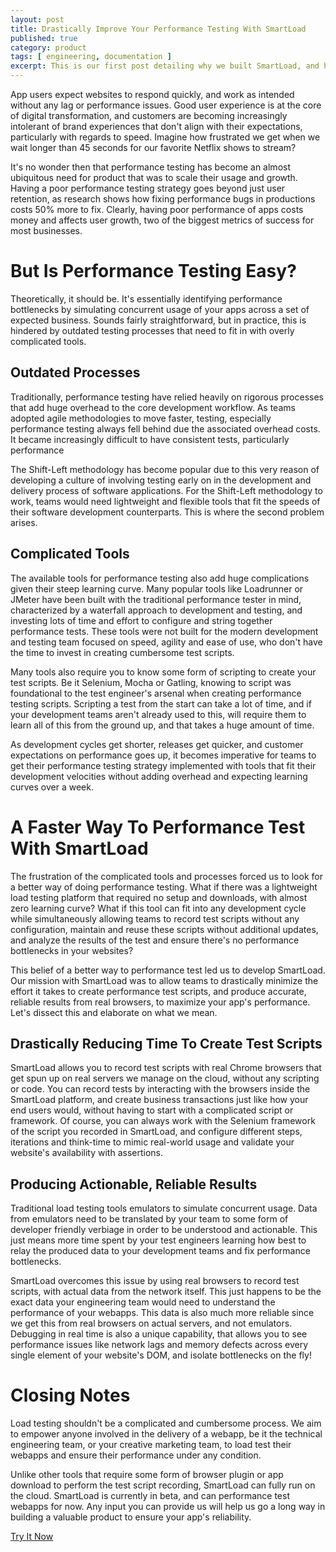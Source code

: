 ```yaml
---
layout: post
title: Drastically Improve Your Performance Testing With SmartLoad
published: true
category: product
tags: [ engineering, documentation ]
excerpt: This is our first post detailing why we built SmartLoad, and how we hope to improve the lives of performance engineers across the globe.
---
```


App users expect websites to respond quickly, and work as intended without any lag or performance issues. Good user experience is at the core of digital transformation, and customers are becoming increasingly intolerant of brand experiences that don't align with their expectations, particularly with regards to speed. Imagine how frustrated we get when we wait longer than 45 seconds for our favorite Netflix shows to stream?

It's no wonder then that performance testing has become an almost ubiquitous need for product that was to scale their usage and growth. Having a poor performance testing strategy goes beyond just user retention, as research shows how fixing performance bugs in productions costs 50% more to fix. Clearly, having poor performance of apps costs money and affects user growth, two of the biggest metrics of success for most businesses.

# But Is Performance Testing Easy?

Theoretically, it should be. It's essentially identifying performance bottlenecks by simulating concurrent usage of your apps across a set of expected business. Sounds fairly straightforward, but in practice, this is hindered by outdated testing processes that need to fit in with overly complicated tools.

## Outdated Processes

Traditionally, performance testing have relied heavily on rigorous processes that add huge overhead to the core development workflow. As teams adopted agile methodologies to move faster, testing, especially performance testing always fell behind due the associated overhead costs. It became increasingly difficult to have consistent tests, particularly performance

The Shift-Left methodology has become popular due to this very reason of developing a culture of involving testing early on in the development and delivery process of software applications. For the Shift-Left methodology to work, teams would need lightweight and flexible tools that fit the speeds of their software development counterparts. This is where the second problem arises.

## Complicated Tools

The available tools for performance testing also add huge complications given their steep learning curve. Many popular tools like Loadrunner or JMeter have been built with the traditional performance tester in mind, characterized by a waterfall approach to development and testing, and investing lots of time and effort to configure and string together performance tests. These tools were not built for the modern development and testing team focused on speed, agility and ease of use, who don't have the time to invest in creating cumbersome test scripts.

Many tools also require you to know some form of scripting to create your test scripts. Be it Selenium, Mocha or Gatling, knowing to script was foundational to the test engineer's arsenal when creating performance testing scripts. Scripting a test from the start can take a lot of time, and if your development teams aren't already used to this, will require them to learn all of this from the ground up, and that takes a huge amount of time.

As development cycles get shorter, releases get quicker, and customer expectations on performance goes up, it becomes imperative for teams to get their performance testing strategy implemented with tools that fit their development velocities without adding overhead and expecting learning curves over a week.

# A Faster Way To Performance Test With SmartLoad

The frustration of the complicated tools and processes forced us to look for a better way of doing performance testing. What if there was a lightweight load testing platform that required no setup and downloads, with almost zero learning curve? What if this tool can fit into any development cycle while simultaneously allowing teams to record test scripts without any configuration, maintain and reuse these scripts without additional updates, and analyze the results of the test and ensure there's no performance bottlenecks in your websites?

This belief of a better way to performance test led us to develop SmartLoad. Our mission with SmartLoad was to allow teams to drastically minimize the effort it takes to create performance test scripts, and produce accurate, reliable results from real browsers, to maximize your app's performance. Let's dissect this and elaborate on what we mean.

## Drastically Reducing Time To Create Test Scripts

SmartLoad allows you to record test scripts with real Chrome browsers that get spun up on real servers we manage on the cloud, without any scripting or code. You can record tests by interacting with the browsers inside the SmartLoad platform, and create business transactions just like how your end users would, without having to start with a complicated script or framework. Of course, you can always work with the Selenium framework of the script you recorded in SmartLoad, and configure different steps, iterations and think-time to mimic real-world usage and validate your website's availability with assertions.

## Producing Actionable, Reliable Results

Traditional load testing tools emulators to simulate concurrent usage. Data from emulators need to be translated by your team to some form of developer friendly verbiage in order to be understood and actionable. This just means more time spent by your test engineers learning how best to relay the produced data to your development teams and fix performance bottlenecks.

SmartLoad overcomes this issue by using real browsers to record test scripts, with actual data from the network itself. This just happens to be the exact data your engineering team would need to understand the performance of your webapps. This data is also much more reliable since we get this from real browsers on actual servers, and not emulators. Debugging in real time is also a unique capability, that allows you to see performance issues like network lags and memory defects across every single element of your website's DOM, and isolate bottlenecks on the fly!

# Closing Notes

Load testing shouldn't be a complicated and cumbersome process. We aim to empower anyone involved in the delivery of a webapp, be it the technical engineering team, or your creative marketing team, to load test their webapps and ensure their performance under any condition.

Unlike other tools that require some form of browser plugin or app download to perform the test script recording, SmartLoad can fully run on the cloud.  SmartLoad is currently in beta, and can performance test webapps for now. Any input you can provide us will help us go a long way in building a valuable product to ensure your app's reliability.

<a class="btn btn-primary btn-lg" href="https://app.smartload.io/" role="button" aria-pressed="true">Try It Now</a>
